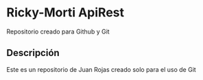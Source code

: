 # Ricky-Morti ApiRest
Repositorio creado para Github y Git

## Descripción
Este es un repositorio de Juan Rojas creado solo para el uso de Git
